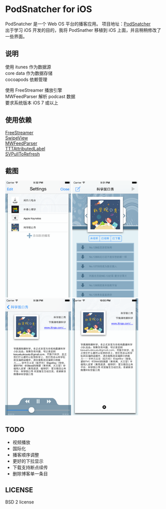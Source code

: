 PodSnatcher for iOS
==========================
PodSnatcher 是一个 Web OS 平台的播客应用。 项目地址：[PodSnatcher](https://github.com/wahvee/podsnatcher-webos)  
出于学习 iOS 开发的目的，我将 PodSnather 移植到 iOS 上面，并且稍稍修改了一些界面。

说明
---------------------------
使用 itunes 作为数据源  
core data 作为数据存储  
cocoapods 依赖管理  

使用 FreeStreamer 播放引擎  
MWFeedParser 解析 podcast 数据  
要求系统版本 iOS 7 或以上

使用依赖
---------------------------
[FreeStreamer](https://github.com/muhku/FreeStreamer)  
[SwipeView](https://github.com/nicklockwood/SwipeView)  
[MWFeedParser](https://github.com/mwaterfall/MWFeedParser)  
[TTTAttributedLabel](https://github.com/mattt/TTTAttributedLabel)  
[SVPullToRefresh](https://github.com/samvermette/SVPullToRefresh)  

截图
---------------------------
<img src=https://github.com/mingming1222/podsnatcher/raw/master/screenshots/settings.png width=210 height=372>
<img src=https://github.com/mingming1222/podsnatcher/raw/master/screenshots/mainView.png width=210 height=372>
<img src=https://github.com/mingming1222/podsnatcher/raw/master/screenshots/player.png width=210 height=372>
<img src=https://github.com/mingming1222/podsnatcher/raw/master/screenshots/info.png width=210 height=372>


TODO
---------------------------------
- 视频播放
- 国际化
- 播客顺序调整
- 更好的下拉显示
- 下载支持断点续传
- 删除博客单一条目

LICENSE
---------------------------------

BSD 2 license


